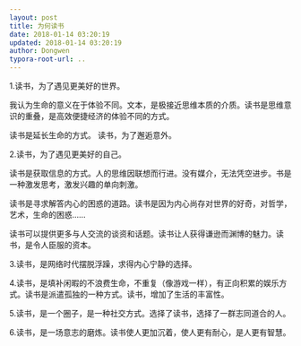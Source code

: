 ```yaml
---
layout: post
title: 为何读书
date: 2018-01-14 03:20:19
updated: 2018-01-14 03:20:19
author: Dongwen
typora-root-url: ..
---
```




1.读书，为了遇见更美好的世界。

我认为生命的意义在于体验不同。文本，是极接近思维本质的介质。读书是思维意识的重叠，是高效便捷经济的体验不同的方式。

读书是延长生命的方式。
读书，为了邂逅意外。

2.读书，为了遇见更美好的自己。

读书是获取信息的方式。人的思维因联想而行进。没有媒介，无法凭空进步。书是一种激发思考，激发兴趣的单向刺激。

读书是寻求解答内心的困惑的道路。读书是因为内心尚存对世界的好奇，对哲学，艺术，生命的困惑……

读书可以提供更多与人交流的谈资和话题。读书让人获得谦逊而渊博的魅力。读书，是令人臣服的资本。

3.读书，是网络时代摆脱浮躁，求得内心宁静的选择。

4.读书，是填补闲暇的不浪费生命，不重复（像游戏一样），有正向积累的娱乐方式。读书是派遣孤独的一种方式。读书，增加了生活的丰富性。

5.读书，是一个圈子，是一种社交方式。选择了读书，选择了一群志同道合的人。

6.读书，是一场意志的磨炼。读书使人更加沉着，使人更有耐心，是人更有智慧。

